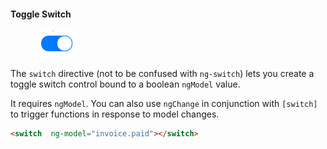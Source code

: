 #### Toggle Switch

<figure class="full-width-figure">
  <img src="/assets/img/figs/switch.png" alt=""/>
</figure>

The `switch` directive (not to be confused with `ng-switch`) lets you create a toggle switch control bound to a boolean `ngModel` value.

It requires `ngModel`. You can also use `ngChange` in conjunction with `[switch]` to trigger functions in response to model changes.

``` html
<switch  ng-model="invoice.paid"></switch>
```
